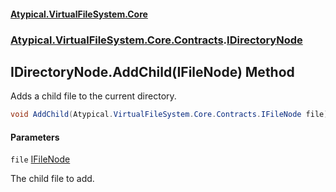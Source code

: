 #### [Atypical.VirtualFileSystem.Core](VirtualFileSystem.md 'VirtualFileSystem')
### [Atypical.VirtualFileSystem.Core.Contracts](VirtualFileSystem.md#Atypical.VirtualFileSystem.Core.Contracts 'Atypical.VirtualFileSystem.Core.Contracts').[IDirectoryNode](IDirectoryNode.md 'Atypical.VirtualFileSystem.Core.Contracts.IDirectoryNode')

## IDirectoryNode.AddChild(IFileNode) Method

Adds a child file to the current directory.

```csharp
void AddChild(Atypical.VirtualFileSystem.Core.Contracts.IFileNode file);
```
#### Parameters

<a name='Atypical.VirtualFileSystem.Core.Contracts.IDirectoryNode.AddChild(Atypical.VirtualFileSystem.Core.Contracts.IFileNode).file'></a>

`file` [IFileNode](IFileNode.md 'Atypical.VirtualFileSystem.Core.Contracts.IFileNode')

The child file to add.